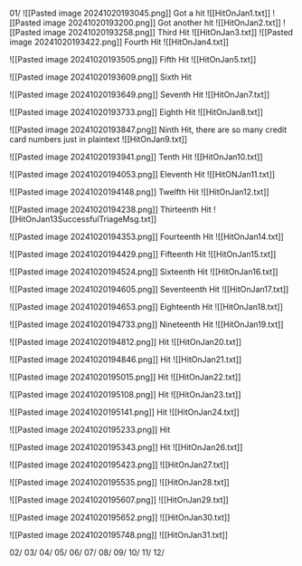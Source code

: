 01/
![[Pasted image 20241020193045.png]]
Got a hit
![[HitOnJan1.txt]]
![[Pasted image 20241020193200.png]]
Got another hit
![[HitOnJan2.txt]]
![[Pasted image 20241020193258.png]]
Third Hit
![[HitOnJan3.txt]]
![[Pasted image 20241020193422.png]]
Fourth Hit
![[HitOnJan4.txt]]


![[Pasted image 20241020193505.png]]
Fifth Hit
![[HitOnJan5.txt]]


![[Pasted image 20241020193609.png]]
Sixth Hit

![[Pasted image 20241020193649.png]]
Seventh Hit
![[HitOnJan7.txt]]



![[Pasted image 20241020193733.png]]
Eighth Hit
![[HitOnJan8.txt]]

![[Pasted image 20241020193847.png]]
Ninth Hit, there are so many credit card numbers just in plaintext
![[HitOnJan9.txt]]


![[Pasted image 20241020193941.png]]
Tenth Hit
![[HitOnJan10.txt]]


![[Pasted image 20241020194053.png]]
Eleventh Hit
![[HitONJan11.txt]]


![[Pasted image 20241020194148.png]]
Twelfth Hit
![[HitOnJan12.txt]]

![[Pasted image 20241020194238.png]]
Thirteenth Hit
![[HitOnJan13SuccessfulTriageMsg.txt]]

![[Pasted image 20241020194353.png]]
Fourteenth Hit
![[HitOnJan14.txt]]


![[Pasted image 20241020194429.png]]
Fifteenth Hit
![[HitOnJan15.txt]]

![[Pasted image 20241020194524.png]]
Sixteenth Hit
![[HitOnJan16.txt]]

![[Pasted image 20241020194605.png]]
Seventeenth Hit
![[HitOnJan17.txt]]

![[Pasted image 20241020194653.png]]
Eighteenth Hit
![[HitOnJan18.txt]]

![[Pasted image 20241020194733.png]]
Nineteenth Hit
![[HitOnJan19.txt]]

![[Pasted image 20241020194812.png]]
Hit
![[HitOnJan20.txt]]


![[Pasted image 20241020194846.png]]
Hit
![[HitOnJan21.txt]]

![[Pasted image 20241020195015.png]]
Hit
![[HitOnJan22.txt]]


![[Pasted image 20241020195108.png]]
Hit
![[HitOnJan23.txt]]


![[Pasted image 20241020195141.png]]
Hit
![[HitOnJan24.txt]]

![[Pasted image 20241020195233.png]]
Hit


![[Pasted image 20241020195343.png]]
Hit
![[HitOnJan26.txt]]

![[Pasted image 20241020195423.png]]
![[HitOnJan27.txt]]


![[Pasted image 20241020195535.png]]
![[HitOnJan28.txt]]


![[Pasted image 20241020195607.png]]
![[HitOnJan29.txt]]


![[Pasted image 20241020195652.png]]
![[HitOnJan30.txt]]


![[Pasted image 20241020195748.png]]
![[HitOnJan31.txt]]



02/
03/
04/
05/
06/
07/
08/
09/
10/
11/
12/
